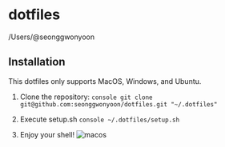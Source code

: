 dotfiles
=========

/Users/@seonggwonyoon

Installation
------------

This dotfiles only supports MacOS, Windows, and Ubuntu.

  1. Clone the repository:
    ```console
    git clone git@github.com:seonggwonyoon/dotfiles.git "~/.dotfiles"
    ```

  2. Execute setup.sh
    ```console
	~/.dotfiles/setup.sh
	```

  3. Enjoy your shell!
	![macos](https://raw.githubusercontent.com/seonggwonyoon/dotfiles/master/assets/macos.png)
